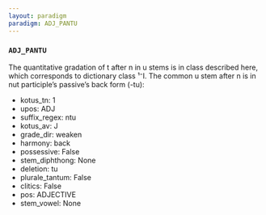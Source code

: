 ```yaml
---
layout: paradigm
paradigm: ADJ_PANTU
---
```

### ` ADJ_PANTU `

The quantitative gradation of t after n in u stems is in class described here, which corresponds to dictionary class ¹⁻I. The common u stem after n is in nut participle’s passive’s back form (-tu):
* kotus_tn: 1
* upos: ADJ
* suffix_regex: ntu
* kotus_av: J
* grade_dir: weaken
* harmony: back
* possessive: False
* stem_diphthong: None
* deletion: tu
* plurale_tantum: False
* clitics: False
* pos: ADJECTIVE
* stem_vowel: None
